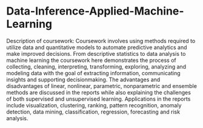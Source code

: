 # Data-Inference-Applied-Machine-Learning

Description of coursework:
Coursework involves using methods required to utilize data and quantitative models to automate predictive analytics and make improved decisions. From descriptive statistics to data analysis to machine learning the coursework here demonstrates the process of collecting, cleaning, interpreting, transforming, exploring, analyzing and modeling data with the goal of extracting information, communicating insights and supporting decisionmaking. The advantages and disadvantages of linear, nonlinear, parametric, nonparametric and ensemble methods are discussed in the reports while also explaining the challenges of both supervised and unsupervised learning. Applications in the reports include visualization, clustering, ranking, pattern recognition, anomaly detection, data mining, classification, regression, forecasting and risk analysis. 
